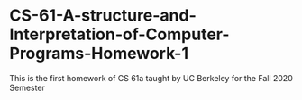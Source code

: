 # CS-61-A-structure-and-Interpretation-of-Computer-Programs-Homework-1

This is the first homework of CS 61a taught by UC Berkeley for the Fall 2020 Semester


